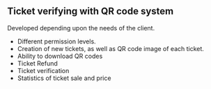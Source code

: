 ## Ticket verifying with QR code system

Developed depending upon the needs of the client.

- Different permission levels.
- Creation of new tickets, as well as QR code image of each ticket.
- Ability to download QR codes
- Ticket Refund
- Ticket verification
- Statistics of ticket sale and price